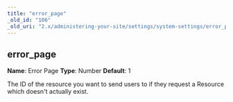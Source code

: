 ```yaml
---
title: "error_page"
_old_id: "106"
_old_uri: "2.x/administering-your-site/settings/system-settings/error_page"
---
```


## error\_page

**Name**: Error Page
**Type**: Number
**Default**: 1

The ID of the resource you want to send users to if they request a Resource which doesn't actually exist.
